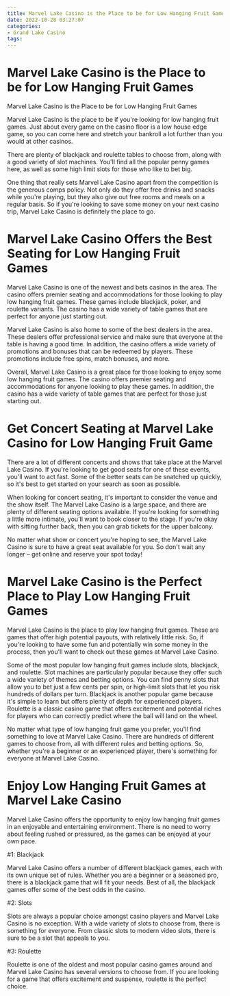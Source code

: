 ```yaml
---
title: Marvel Lake Casino is the Place to be for Low Hanging Fruit Games
date: 2022-10-28 03:27:07
categories:
- Grand Lake Casino
tags:
---
```



#  Marvel Lake Casino is the Place to be for Low Hanging Fruit Games

Marvel Lake Casino is the Place to be for Low Hanging Fruit Games

Marvel Lake Casino is the place to be if you're looking for low hanging fruit games. Just about every game on the casino floor is a low house edge game, so you can come here and stretch your bankroll a lot further than you would at other casinos.

There are plenty of blackjack and roulette tables to choose from, along with a good variety of slot machines. You'll find all the popular penny games here, as well as some high limit slots for those who like to bet big.

One thing that really sets Marvel Lake Casino apart from the competition is the generous comps policy. Not only do they offer free drinks and snacks while you're playing, but they also give out free rooms and meals on a regular basis. So if you're looking to save some money on your next casino trip, Marvel Lake Casino is definitely the place to go.

#  Marvel Lake Casino Offers the Best Seating for Low Hanging Fruit Games

Marvel Lake Casino is one of the newest and bets casinos in the area. The casino offers premier seating and accommodations for those looking to play low hanging fruit games. These games include blackjack, poker, and roulette variants. The casino has a wide variety of table games that are perfect for anyone just starting out.

Marvel Lake Casino is also home to some of the best dealers in the area. These dealers offer professional service and make sure that everyone at the table is having a good time. In addition, the casino offers a wide variety of promotions and bonuses that can be redeemed by players. These promotions include free spins, match bonuses, and more.

Overall, Marvel Lake Casino is a great place for those looking to enjoy some low hanging fruit games. The casino offers premier seating and accommodations for anyone looking to play these games. In addition, the casino has a wide variety of table games that are perfect for those just starting out.

#  Get Concert Seating at Marvel Lake Casino for Low Hanging Fruit Game

There are a lot of different concerts and shows that take place at the Marvel Lake Casino. If you're looking to get good seats for one of these events, you'll want to act fast. Some of the better seats can be snatched up quickly, so it's best to get started on your search as soon as possible.

When looking for concert seating, it's important to consider the venue and the show itself. The Marvel Lake Casino is a large space, and there are plenty of different seating options available. If you're looking for something a little more intimate, you'll want to book closer to the stage. If you're okay with sitting further back, then you can grab tickets for the upper balcony.

No matter what show or concert you're hoping to see, the Marvel Lake Casino is sure to have a great seat available for you. So don't wait any longer – get online and reserve your spot today!

#  Marvel Lake Casino is the Perfect Place to Play Low Hanging Fruit Games

Marvel Lake Casino is the place to play low hanging fruit games. These are games that offer high potential payouts, with relatively little risk. So, if you're looking to have some fun and potentially win some money in the process, then you'll want to check out these games at Marvel Lake Casino.

Some of the most popular low hanging fruit games include slots, blackjack, and roulette. Slot machines are particularly popular because they offer such a wide variety of themes and betting options. You can find penny slots that allow you to bet just a few cents per spin, or high-limit slots that let you risk hundreds of dollars per turn. Blackjack is another popular game because it's simple to learn but offers plenty of depth for experienced players. Roulette is a classic casino game that offers excitement and potential riches for players who can correctly predict where the ball will land on the wheel.

No matter what type of low hanging fruit game you prefer, you'll find something to love at Marvel Lake Casino. There are hundreds of different games to choose from, all with different rules and betting options. So, whether you're a beginner or an experienced player, there's something for everyone at Marvel Lake Casino.

#  Enjoy Low Hanging Fruit Games at Marvel Lake Casino

Marvel Lake Casino offers the opportunity to enjoy low hanging fruit games in an enjoyable and entertaining environment. There is no need to worry about feeling rushed or pressured, as the games can be enjoyed at your own pace.

#1: Blackjack

Marvel Lake Casino offers a number of different blackjack games, each with its own unique set of rules. Whether you are a beginner or a seasoned pro, there is a blackjack game that will fit your needs. Best of all, the blackjack games offer some of the best odds in the casino.

#2: Slots

Slots are always a popular choice amongst casino players and Marvel Lake Casino is no exception. With a wide variety of slots to choose from, there is something for everyone. From classic slots to modern video slots, there is sure to be a slot that appeals to you.

#3: Roulette

Roulette is one of the oldest and most popular casino games around and Marvel Lake Casino has several versions to choose from. If you are looking for a game that offers excitement and suspense, roulette is the perfect choice.